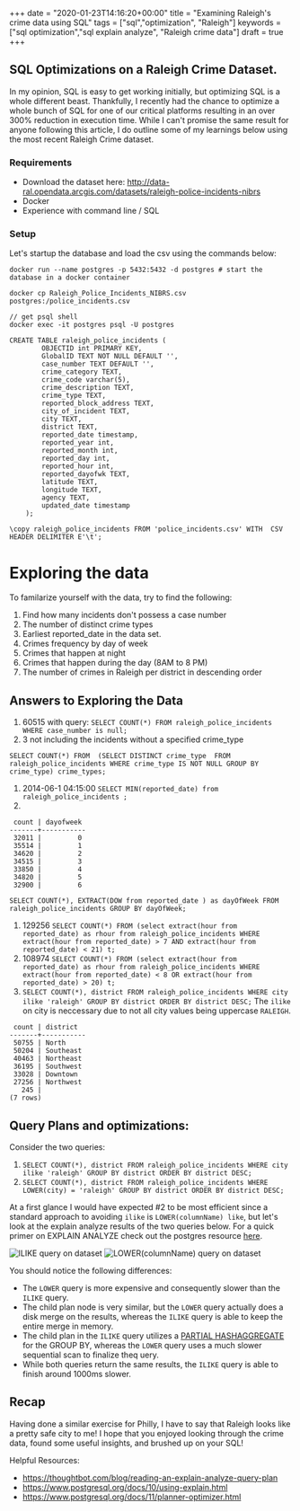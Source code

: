 +++
date = "2020-01-23T14:16:20+00:00"
title = "Examining Raleigh's crime data using SQL"
tags = ["sql","optimization", "Raleigh"]
keywords = ["sql optimization","sql explain analyze", "Raleigh crime data"]
draft = true
+++

## SQL Optimizations on a Raleigh Crime Dataset.

In my opinion, SQL is easy to get working initially, but optimizing SQL is a whole different beast. Thankfully, I recently had the chance to optimize a whole bunch of SQL for one of our critical platforms resulting in an over 300% reduction in execution time. While I can't promise the same result for anyone following this article, I do outline some of my learnings below using the most recent Raleigh Crime dataset.

### Requirements
- Download the dataset here: http://data-ral.opendata.arcgis.com/datasets/raleigh-police-incidents-nibrs
- Docker
- Experience with command line / SQL

### Setup
Let's startup the database and load the csv using the commands below:
```
docker run --name postgres -p 5432:5432 -d postgres # start the database in a docker container

docker cp Raleigh_Police_Incidents_NIBRS.csv postgres:/police_incidents.csv

// get psql shell
docker exec -it postgres psql -U postgres

CREATE TABLE raleigh_police_incidents (
        OBJECTID int PRIMARY KEY,
        GlobalID TEXT NOT NULL DEFAULT '',
        case_number TEXT DEFAULT '',
        crime_category TEXT,
        crime_code varchar(5),
        crime_description TEXT,
        crime_type TEXT,
        reported_block_address TEXT,
        city_of_incident TEXT,
        city TEXT,
        district TEXT,
        reported_date timestamp,
        reported_year int,
        reported_month int,
        reported_day int,
        reported_hour int,
        reported_dayofwk TEXT,
        latitude TEXT,
        longitude TEXT,
        agency TEXT,
        updated_date timestamp
    );
    
\copy raleigh_police_incidents FROM 'police_incidents.csv' WITH  CSV HEADER DELIMITER E'\t';
```

# Exploring the data
To familarize yourself with the data, try to find the following:

1. Find how many incidents don't possess a case number 
1. The number of distinct crime types
1. Earliest reported_date in the data set.
1. Crimes frequency by day of week
1. Crimes that happen at night
1. Crimes that happen during the day (8AM to 8 PM)
1. The number of crimes in Raleigh per district in descending order
## Answers to Exploring the Data

1. 60515 with query: `SELECT COUNT(*) FROM raleigh_police_incidents WHERE case_number is null;`
1. 3 not including the incidents without a specified crime_type 
```
SELECT COUNT(*) FROM  (SELECT DISTINCT crime_type  FROM raleigh_police_incidents WHERE crime_type IS NOT NULL GROUP BY crime_type) crime_types;
```
1. 2014-06-1 04:15:00 `SELECT MIN(reported_date) from raleigh_police_incidents ;`
1. 
```
 count | dayofweek 
-------+-----------
 32011 |         0
 35514 |         1
 34620 |         2
 34515 |         3
 33850 |         4
 34820 |         5
 32900 |         6

SELECT COUNT(*), EXTRACT(DOW from reported_date ) as dayOfWeek FROM raleigh_police_incidents GROUP BY dayOfWeek; 
```
1. 129256 `SELECT COUNT(*) FROM (select extract(hour from reported_date) as rhour from raleigh_police_incidents WHERE extract(hour from reported_date) > 7 AND extract(hour from reported_date) < 21) t;`
1. 108974  `SELECT COUNT(*) FROM (select extract(hour from reported_date) as rhour from raleigh_police_incidents WHERE extract(hour from reported_date) < 8 OR extract(hour from reported_date) > 20) t;`
1. `SELECT COUNT(*), district FROM raleigh_police_incidents WHERE city ilike 'raleigh' GROUP BY district ORDER BY district DESC;` The `ilike` on city is neccessary due to not all city values being uppercase `RALEIGH`. 
```
 count | district  
-------+-----------
 50755 | North
 50204 | Southeast
 40463 | Northeast
 36195 | Southwest
 33028 | Downtown
 27256 | Northwest
   245 | 
(7 rows)
```

## Query Plans and optimizations:

Consider the two queries: 
1. `SELECT COUNT(*), district FROM raleigh_police_incidents WHERE city ilike 'raleigh' GROUP BY district ORDER BY district DESC;` 
1. `SELECT COUNT(*), district FROM raleigh_police_incidents WHERE LOWER(city) = 'raleigh' GROUP BY district ORDER BY district DESC;`

At a first glance I would have expected #2 to be most efficient since a standard approach to avoiding `ilike` is `LOWER(columnName) like`, but let's look at the explain analyze results of the two queries below. For a quick primer on EXPLAIN ANALYZE check out the postgres resource [here](https://www.postgresql.org/docs/10/using-explain.html).

![ILIKE query on dataset](/ilike-query.png)
![LOWER(columnName) query on dataset](/lower-query.png)

You should notice the following differences:
- The `LOWER` query is more expensive and consequently slower than the `ILIKE` query.
- The child plan node is very similar, but the `LOWER` query actually does a disk merge on the results, whereas the `ILIKE` query is able to keep the entire merge in memory. 
- The child plan in the `ILIKE` query utilizes a [PARTIAL HASHAGGREGATE](https://www.postgresql.org/message-id/20150920102707.449cf1c3957d274ff4b3e5c1%40potentialtech.com) for the GROUP BY, whereas the `LOWER` query uses a much slower sequential scan to finalize theq uery.
- While both queries return the same results, the `ILIKE` query is able to finish around 1000ms slower.



## Recap
Having done a similar exercise for Philly, I have to say that Raleigh looks like a pretty safe city to me! I hope that you enjoyed looking through the crime data, found some useful insights, and brushed up on your SQL! 

Helpful Resources:
- https://thoughtbot.com/blog/reading-an-explain-analyze-query-plan
- https://www.postgresql.org/docs/10/using-explain.html
- https://www.postgresql.org/docs/11/planner-optimizer.html